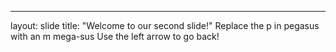 
---
layout: slide
title: "Welcome to our second slide!"
Replace the p in pegasus with an m
mega-sus
Use the left arrow to go back!
